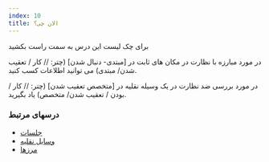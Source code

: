```yaml
---
index: 10
title: الان چی؟
---
```

برای چک لیست این درس به سمت راست بکشید

در مورد مبارزه با نظارت در مکان های ثابت در [مبتدی- دنبال شدن] (چتر: // کار / تعقیب شدن/ مبتدی) می توانید اطلاعات کسب کنید.

در مورد بررسی ضد نظارت در یک وسیله نقلیه در [متخصص تعقیب شدن] (چتر: // کار / بودن / تعقیب شدن/ متخصص) یاد بگیرید.

### درسهای مرتبط

*   [جلسات](umbrella://work/meetings)
*   [وسایل نقلیه](umbrella://travel/vehicles)
*   [مرزها](umbrella://travel/borders)